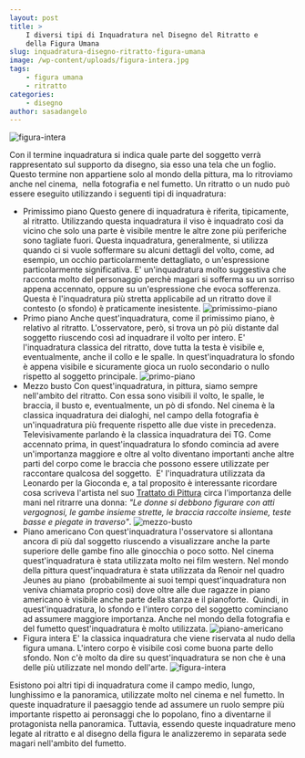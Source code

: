 ```yaml
---
layout: post
title: >
    I diversi tipi di Inquadratura nel Disegno del Ritratto e
    della Figura Umana
slug: inquadratura-disegno-ritratto-figura-umana
image: /wp-content/uploads/figura-intera.jpg
tags:
    - figura umana
    - ritratto
categories:
    - disegno
author: sasadangelo
---
```


![figura-intera](https://www.disegnoepittura.it/wp-content/uploads/figura-intera.jpg "figura-intera")

Con il termine inquadratura si indica quale parte del soggetto verrà rappresentato sul supporto da disegno, sia esso una tela che un foglio. Questo termine non appartiene solo al mondo della pittura, ma lo ritroviamo anche nel cinema,  nella fotografia e nel fumetto. Un ritratto o un nudo può essere eseguito utilizzando i seguenti tipi di inquadratura:

- Primissimo piano Questo genere di inquadratura è riferita, tipicamente, al ritratto. Utilizzando questa inquadratura il viso è inquadrato così da vicino che solo una parte è visibile mentre le altre zone più periferiche sono tagliate fuori. Questa inquadratura, generalmente, si utilizza quando ci si vuole soffermare su alcuni dettagli del volto, come, ad esempio, un occhio particolarmente dettagliato, o un'espressione particolarmente significativa. E' un'inquadratura molto suggestiva che racconta molto del personaggio perchè magari si sofferma su un sorriso appena accennato, oppure su un'espressione che evoca sofferenza. Questa è l'inquadratura più stretta applicabile ad un ritratto dove il contesto (o sfondo) è praticamente inesistente. ![primissimo-piano](https://www.disegnoepittura.it/wp-content/uploads/primissimo-piano.jpg "primissimo-piano")
- Primo piano Anche quest'inquadratura, come il primissimo piano, è relativo al ritratto. L'osservatore, però, si trova un pò più distante dal soggetto riuscendo così ad inquadrare il volto per intero. E' l'inquadratura classica del ritratto, dove tutta la testa è visibile e, eventualmente, anche il collo e le spalle. In quest'inquadratura lo sfondo è appena visibile e sicuramente gioca un ruolo secondario o nullo rispetto al soggetto principale. ![primo-piano](https://www.disegnoepittura.it/wp-content/uploads/primo-piano.jpg "primo-piano")
- Mezzo busto Con quest'inquadratura, in pittura, siamo sempre nell'ambito del ritratto. Con essa sono visibili il volto, le spalle, le braccia, il busto e, eventualmente, un pò di sfondo. Nel cinema è la classica inquadratura dei dialoghi, nel campo della fotografia è un'inquadratura più frequente rispetto alle due viste in precedenza. Televisivamente parlando è la classica inquadratura dei TG. Come accennato prima, in quest'inquadratura lo sfondo comincia ad avere un'importanza maggiore e oltre al volto diventano importanti anche altre parti del corpo come le braccia che possono essere utilizzate per raccontare qualcosa del soggetto.  E' l'inquadratura utilizzata da Leonardo per la Gioconda e, a tal proposito è interessante ricordare cosa scriveva l'artista nel suo [Trattato di Pittura](http://www.franuvolo.it/sito/doc/Leonardo-in/126.pdf "Trattato di Pittura di Leonardo") circa l'importanza delle mani nel ritrarre una donna: _"Le donne si debbono figurare con atti vergognosi, le gambe insieme strette, le braccia raccolte insieme, teste basse e piegate in traverso"_. ![mezzo-busto](https://www.disegnoepittura.it/wp-content/uploads/mezzo-busto.jpg "mezzo-busto")
- Piano americano Con quest'inquadratura l'osservatore si allontana ancora di più dal soggetto riuscendo a visualizzare anche la parte superiore delle gambe fino alle ginocchia o poco sotto. Nel cinema quest'inquadratura è stata utilizzata molto nei film western. Nel mondo della pittura quest'inquadratura è stata utilizzata da Renoir nel quadro Jeunes au piano  (probabilmente ai suoi tempi quest'inquadratura non veniva chiamata proprio così) dove oltre alle due ragazze in piano americano è visibile anche parte della stanza e il pianoforte.  Quindi, in quest'inquadratura, lo sfondo e l'intero corpo del soggetto cominciano ad assumere maggiore importanza. Anche nel mondo della fotografia e del fumetto quest'inquadratura è molto utilizzata. ![piano-americano](https://www.disegnoepittura.it/wp-content/uploads/piano-americano.jpg "piano-americano")
- Figura intera E' la classica inquadratura che viene riservata al nudo della figura umana. L'intero corpo è visibile così come buona parte dello sfondo. Non c'è molto da dire su quest'inquadratura se non che è una delle più utilizzate nel mondo dell'arte. ![figura-intera](https://www.disegnoepittura.it/wp-content/uploads/figura-intera.jpg "figura-intera")

Esistono poi altri tipi di inquadratura come il campo medio, lungo, lunghissimo e la panoramica, utilizzate molto nel cinema e nel fumetto. In queste inquadrature il paesaggio tende ad assumere un ruolo sempre più importante rispetto ai peronsaggi che lo popolano, fino a diventarne il protagonista nella panoramica. Tuttavia, essendo queste inquadrature meno legate al ritratto e al disegno della figura le analizzeremo in separata sede magari nell'ambito del fumetto.
